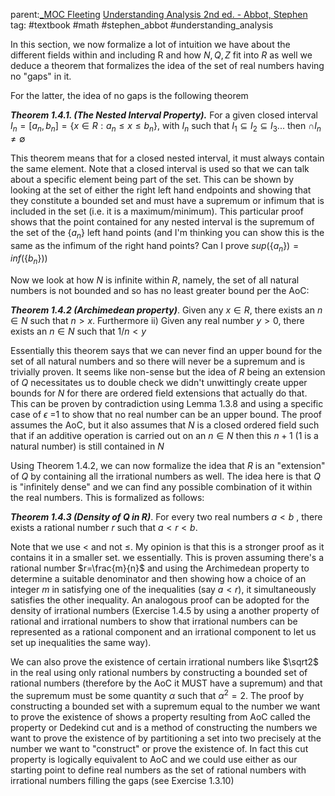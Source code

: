 parent:[_MOC Fleeting](_MOC%20Fleeting.md)  [Understanding Analysis 2nd ed. - Abbot, Stephen](Understanding%20Analysis%202nd%20ed.%20-%20Abbot,%20Stephen.md) 
tag: #textbook #math #stephen_abbot #understanding_analysis

In this section, we now formalize a lot of intuition we have about the different fields within and including R and how $N, Q, Z$ fit into $R$ as well we deduce a theorem that formalizes the idea of the set of real numbers having no "gaps" in it. 

For the latter, the idea of no gaps is the following theorem

***Theorem 1.4.1. (The Nested Interval Property).*** For a given closed interval $I_n = [a_n, b_n]=\{x\in R: a_n \le x \le b_n\}$, with $I_n$ such that $I_1 \subseteq I_2 \subseteq I_3 ...$ then  $\cap I_n \ne \emptyset$  

This theorem means that for a closed nested interval, it must always contain the same element. Note that a closed interval is used so that we can talk about a specific element being part of the set. This can be shown by looking at the set of either the right left hand endpoints and showing that they constitute a bounded set and must have a supremum or infimum that is included in the set (i.e. it is a maximum/minimum). This particular proof shows that the point contained for any nested interval is the supremum of the set of the $\{a_n\}$ left hand points (and I'm thinking you can show this is the same as the infimum of the right hand points? Can I prove $sup(\{a_n\})=inf(\{b_n\}))$


Now we look at how $N$ is infinite within $R$, namely,  the set of all natural numbers is not bounded and so has no least greater bound per the AoC:

***Theorem 1.4.2 (Archimedean property)***. Given any $x \in R$, there exists an $n \in N$ such that $n \gt x$. Furthermore ii) Given any real number $y \gt 0$, there exists an $n \in N$ such that $1/n \lt y$ 

Essentially this theorem says that we can never find an upper bound for the set of all natural numbers and so there will never be a supremum and is trivially proven. It seems like non-sense but the idea of $R$ being an extension of $Q$ necessitates us to double check we didn't unwittingly create upper bounds for $N$ for there are ordered field extensions that actually do that. This can be proven by contradiction using Lemma 1.3.8 and using a specific case of $\epsilon$ =1 to show that no real number can be an upper bound. The proof assumes the AoC, but it also assumes that $N$ is a closed ordered field such that if an additive operation is carried out on an $n\in N$ then this $n+1$ (1 is a natural number) is still contained in $N$ 

Using Theorem 1.4.2, we can now formalize the idea that $R$ is an "extension" of $Q$ by containing all the irrational numbers as well. The idea here is that $Q$ is "infinitely dense" and we can find any possible combination of it within the real numbers. This is formalized as follows:

***Theorem 1.4.3 (Density of Q in R)***. For every two real numbers $a \lt b$ , there exists a rational number $r$ such that $a \lt r\lt b$.

Note that we use $\lt$ and not $\le$. My opinion is that this is a stronger proof as it contains it in a smaller set. we essentially. This is proven assuming there's a rational number $r=\frac{m}{n}$ and using the Archimedean property to determine a suitable denominator and then showing how a choice of an integer $m$ in satisfying one of the inequalities (say $a \lt r$), it simultaneously satisfies the other inequality.  An analogous proof can be adopted for the density of irrational numbers (Exercise 1.4.5 by using a another property of rational and irrational numbers to show that irrational numbers can be represented as a rational component and an irrational component to let us set up inequalities the same way).

We can also prove the existence of certain irrational numbers like $\sqrt2$  in the real using only rational numbers by constructing a bounded set of rational numbers (therefore by the AoC it MUST have a supremum) and that the supremum must be some quantity $\alpha$ such that $\alpha^2 =2$. The proof by constructing a bounded set with a supremum equal to the number we want to prove the existence of shows a property resulting from AoC called the property or Dedekind cut and is a method of constructing the numbers we want to prove the existence of by partitioning a set into two precisely at the number we want to "construct" or prove the existence of. In fact this cut property is logically equivalent to AoC and we could use either as our starting point to define real numbers as the set of rational numbers with irrational numbers filling the gaps (see Exercise 1.3.10)